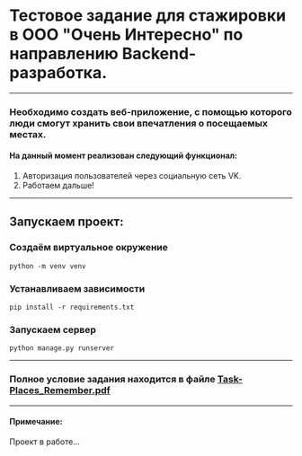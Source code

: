 # Тестовое задание для стажировки в ООО "Очень Интересно" по направлению Backend-разработка.

---
### Необходимо создать веб-приложение, с помощью которого люди смогут хранить свои впечатления о посещаемых местах.
#### На данный момент реализован следующий функционал:
1. Авторизация пользователей через социальную сеть VK.
2. Работаем дальше!
---
## Запускаем проект:
### Создаём виртуальное окружение
`python -m venv venv`
### Устанавливаем зависимости
`pip install -r requirements.txt`
### Запускаем сервер
`python manage.py runserver`

---
### Полное условие задания находится в файле [Task-Places_Remember.pdf](https://github.com/Mblshko/Task-Places-Remember/blob/master/Task-Places_Remember.pdf)

___
#### Примечание:
Проект в работе...